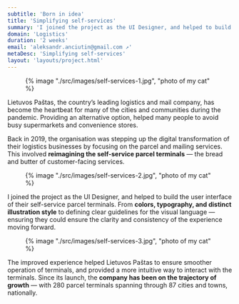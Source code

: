```yaml
---
subtitle: 'Born in idea'
title: 'Simplifying self-services'
summary: 'I joined the project as the UI Designer, and helped to build the user interface of their self-service parcel terminals. From colors, typography, and distinct illustration style to defining clear guidelines for the visual language — ensuring they could ensure the clarity and consistency of the experience moving forward.'
domain: 'Logistics'
duration: '2 weeks'
email: 'aleksandr.anciutin@gmail.com ↗'
metaDesc: 'Simplifying self-services'
layout: 'layouts/project.html'
---
```

<figure>
{% image "./src/images/self-services-1.jpg", "photo of my cat" %}
</figure>

Lietuvos Paštas, the country’s leading logistics and mail company, has become the heartbeat for many of the cities and communities during the pandemic. Providing an alternative option, helped many people to avoid busy supermarkets and convenience stores.

Back in 2019, the organisation was stepping up the digital transformation of their logistics businesses by focusing on the parcel and mailing services. This involved **reimagining the self-service parcel terminals** — the bread and butter of customer-facing services. 

<figure>
{% image "./src/images/self-services-2.jpg", "photo of my cat" %}
</figure>

I joined the project as the UI Designer, and helped to build the user interface of their self-service parcel terminals. From **colors, typography, and distinct illustration style** to defining clear guidelines for the visual language — ensuring they could ensure the clarity and consistency of the experience moving forward.

<figure>
{% image "./src/images/self-services-3.jpg", "photo of my cat" %}
</figure>

The improved experience helped Lietuvos Paštas to ensure smoother operation of terminals, and provided a more intuitive way to interact with the terminals. Since its launch, the **company has been on the trajectory of growth** — with 280 parcel terminals spanning through 87 cities and towns, nationally.

